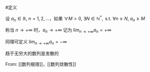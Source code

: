 #定义 

设 $a_{n}\in \mathbb{R},\;n=1,2,\dots$，如果 $\forall M>0,\; \exists N\in \mathbb{N}^{*},\text{ s.t. } \forall n\geq N,\;a_{n}\geq M$

称当 $n\to +\infty$ 时，$a_{n}\to +\infty$ 记为 $\lim_{ n \to +\infty }a_{n}=+\infty$

同理可定义 $\lim_{ n \to +\infty }a_{n}=-\infty$

趋于无穷大的数列是发散的

From: [[数列极限]]，[[数列敛散性]]